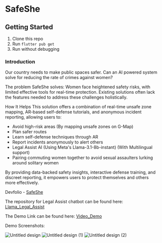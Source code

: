 # SafeShe

## Getting Started

1. Clone this repo
2. Run ` flutter pub get `
3. Run without debugging

### Introduction
Our country needs to make public spaces safer. Can an AI powered system solve for reducing the rate of crimes against women?

The problem SafeShe solves:
Women face heightened safety risks, with limited effective tools for real-time protection. Existing solutions often lack the features needed to address these challenges holistically.

How It Helps
This solution offers a combination of real-time unsafe zone mapping, AR-based self-defense tutorials, and anonymous incident reporting, allowing users to:

* Avoid high-risk areas (By mapping unsafe zones on G-Map)
* Plan safer routes
* Learn self-defense techniques through AR
* Report incidents anonymously to alert others
* Legal Assist AI (Using Meta's Llama-3.1-8b-instant) (With Multilingual support)
* Pairing commuting women together to avoid sexual assaulters lurking around solitary women

By providing data-backed safety insights, interactive defense training, and discreet reporting, it empowers users to protect themselves and others more effectively.

Devfolio - [SafeShe](https://devfolio.co/projects/safeshe-8f37)

The repository for Legal Assist chatbot can be found here: [Llama_Legal_Assist](https://github.com/KeyurMistry123/LegalAssistantLLAMA/tree/main)

The Demo Link can be found here: [Video_Demo](https://drive.google.com/drive/u/1/folders/1L9c7sytg2fMIIYQ7PmGt6PRqMCPovSyD)

Demo Screenshots:

![Untitled design](https://github.com/user-attachments/assets/5e124ae5-3da4-4469-a0e2-beef15865546)
![Untitled design (1)](https://github.com/user-attachments/assets/4d443bef-750e-4bc0-9373-ba8ae2e36228)
![Untitled design (2)](https://github.com/user-attachments/assets/a6a5f2d5-9cd1-481c-9276-a87ed3959e13)

